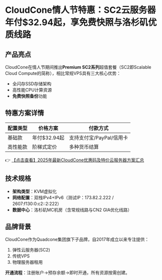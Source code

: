 # CloudCone情人节特惠：SC2云服务器年付$32.94起，享免费快照与洛杉矶优质线路

## 产品亮点
CloudCone在情人节期间推出**Premium SC2系列**超值套餐（SC2即Scalable Cloud Compute的简称），相比常规VPS具有三大核心优势：
- 全闪存SSD存储架构
- 高性能CPU计算资源
- **免费快照备份**功能

## 特惠方案详情
| 配置类型       | 价格方案       | 付款方式               |
|----------------|----------------|------------------------|
| 基础款         | 年付$32.94起   | 支持支付宝/PayPal/信用卡 |
| 高性能款       | 阶梯式定价     | 多种货币结算           |

👉 [【点击查看】2025年最新CloudCone优惠码及特价云服务器方案汇总](https://bit.ly/Cloudcone)

## 技术规格
- **架构类型**：KVM虚拟化
- **网络配置**：双栈IPv4+IPv6（测试IP：173.82.2.222 / 2607:f130:0:c2::2:222）
- **数据中心**：洛杉矶MC机房（含常规线路与CN2 GIA优化线路）

## 品牌背景
CloudCone作为Quadcone集团旗下子品牌，自2017年成立以来专注提供：
1. 弹性云服务器(SC2)
2. 传统VPS
3. 物理服务器租用

**开通流程**：注册账户→预存余额→即时开通，所有资源按需创建。